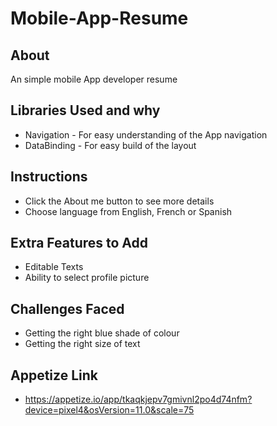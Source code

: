 # Mobile-App-Resume
## About
An simple mobile App developer resume

## Libraries Used and why
* Navigation - For easy understanding of the App navigation
* DataBinding - For easy build of the layout

## Instructions
* Click the About me button to see more details
* Choose language from English, French or Spanish 

## Extra Features to Add
* Editable Texts
* Ability to select profile picture

## Challenges Faced
* Getting the right blue shade of colour
* Getting the right size of text 

## Appetize Link
* https://appetize.io/app/tkaqkjepv7gmivnl2po4d74nfm?device=pixel4&osVersion=11.0&scale=75


